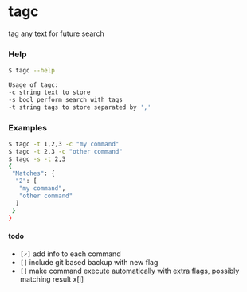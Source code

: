 # tagc
tag any text for future search

### Help
```bash
$ tagc --help

Usage of tagc:
-c string text to store
-s bool perform search with tags
-t string tags to store separated by ','
```

### Examples
````bash
$ tagc -t 1,2,3 -c "my command"
$ tagc -t 2,3 -c "other command"
$ tagc -s -t 2,3
{
 "Matches": {
  "2": [
   "my command",
   "other command"
  ]
 }
}

````

#### todo
- `[✓]` add info to each command
- `[]` include git based backup with new flag
- `[]` make command execute automatically with extra flags, possibly matching result x[i]
